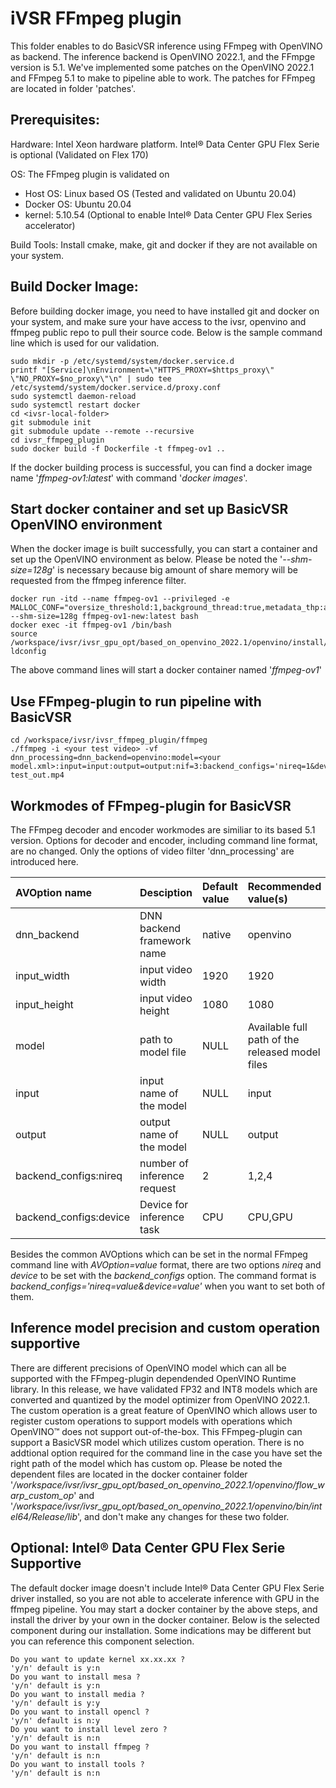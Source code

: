 # iVSR FFmpeg plugin
This folder enables to do BasicVSR inference using FFmpeg with OpenVINO as backend. The inference backend is OpenVINO 2022.1, and the FFmpge version is 5.1. We've implemented some patches on the OpenVINO 2022.1 and FFmpeg 5.1 to make to pipeline able to work.
The patches for FFmpeg are located in folder 'patches'.

## Prerequisites:
Hardware: Intel Xeon hardware platform. Intel® Data Center GPU Flex Serie is optional (Validated on Flex 170)

OS: The FFmpeg plugin is validated on
- Host OS: Linux based OS (Tested and validated on Ubuntu 20.04)
- Docker OS: Ubuntu 20.04
- kernel: 5.10.54 (Optional to enable Intel® Data Center GPU Flex Series accelerator)

Build Tools: Install cmake, make, git and docker if they are not available on your system.

## Build Docker Image:
Before building docker image, you need to have installed git and docker on your system, and make sure your have access to the ivsr, openvino and ffmpeg public repo to pull their source code.
Below is the sample command line which is used for our validation.
```
sudo mkdir -p /etc/systemd/system/docker.service.d
printf "[Service]\nEnvironment=\"HTTPS_PROXY=$https_proxy\" \"NO_PROXY=$no_proxy\"\n" | sudo tee /etc/systemd/system/docker.service.d/proxy.conf
sudo systemctl daemon-reload
sudo systemctl restart docker
cd <ivsr-local-folder>
git submodule init
git submodule update --remote --recursive
cd ivsr_ffmpeg_plugin
sudo docker build -f Dockerfile -t ffmpeg-ov1 ..
```
If the docker building process is successful, you can find a docker image name '*ffmpeg-ov1:latest*' with command '*docker images*'.

## Start docker container and set up BasicVSR OpenVINO environment
When the docker image is built successfully, you can start a container and set up the OpenVINO environment as below. Please be noted the '*--shm-size=128g*' is necessary because big amount of share memory will be requested from the ffmpeg inference filter.

    docker run -itd --name ffmpeg-ov1 --privileged -e MALLOC_CONF="oversize_threshold:1,background_thread:true,metadata_thp:auto,dirty_decay_ms:9000000000,muzzy_decay_ms:9000000000" --shm-size=128g ffmpeg-ov1-new:latest bash
    docker exec -it ffmpeg-ov1 /bin/bash
    source /workspace/ivsr/ivsr_gpu_opt/based_on_openvino_2022.1/openvino/install/setupvars.sh
	ldconfig
The above command lines will start a docker container named '*ffmpeg-ov1*'

## Use FFmpeg-plugin to run pipeline with BasicVSR
    cd /workspace/ivsr/ivsr_ffmpeg_plugin/ffmpeg
    ./ffmpeg -i <your test video> -vf dnn_processing=dnn_backend=openvino:model=<your model.xml>:input=input:output=output:nif=3:backend_configs='nireq=1&device=CPU' test_out.mp4

## Workmodes of FFmpeg-plugin for BasicVSR
The FFmpeg decoder and encoder workmodes are similiar to its based 5.1 version. Options for decoder and encoder, including command line format, are no changed.
Only the options of video filter 'dnn_processing' are introduced here.

|AVOption name|Desciption|Default value|Recommended value(s)|
|:--|:--|:--|:--|
|dnn_backend|DNN backend framework name|native|openvino|
|input_width|input video width|1920|1920|
|input_height|input video height|1080|1080|
|model|path to model file|NULL|Available full path of the released model files|
|input|input name of the model|NULL|input|
|output|output name of the model|NULL|output|
|backend_configs:nireq|number of inference request|2|1,2,4|
|backend_configs:device|Device for inference task|CPU|CPU,GPU|

Besides the common AVOptions which can be set in the normal FFmpeg command line with *AVOption=value* format, there are two options *nireq* and *device* to be set with the *backend_configs* option. The command format is *backend_configs='nireq=value&device=value'* when you want to set both of them.

## Inference model precision and custom operation supportive
There are different precisions of OpenVINO model which can all be supported with the FFmpeg-plugin dependended OpenVINO Runtime library. In this release, we have validated FP32 and INT8 models which are converted and quantized by the model optimizer from OpenVINO 2022.1.
The custom operation is a great feature of OpenVINO which allows user to register custom operations to support models with operations which OpenVINO™ does not support out-of-the-box. This FFmpeg-plugin can support a BasicVSR model which utilizes custom operation. There is no addtional option required for the command line in the case you have set the right path of the model which has custom op. Please be noted the dependent files are located in the docker container folder '*/workspace/ivsr/ivsr_gpu_opt/based_on_openvino_2022.1/openvino/flow_warp_custom_op*' and '*/workspace/ivsr/ivsr_gpu_opt/based_on_openvino_2022.1/openvino/bin/intel64/Release/lib*', and don't make any changes for these two folder.

## Optional: Intel® Data Center GPU Flex Serie Supportive
The default docker image doesn't include Intel® Data Center GPU Flex Serie driver installed, so you are not able to accelerate inference with GPU in the ffmpeg pipeline. You may start a docker container by the above steps, and install the driver by your own in the docker container.
Below is the selected component during our installation. Some indications may be different but you can reference this component selection.

    Do you want to update kernel xx.xx.xx ?
	'y/n' default is y:n
	Do you want to install mesa ?
	'y/n' default is y:n
	Do you want to install media ?
	'y/n' default is y:y
	Do you want to install opencl ?
	'y/n' default is n:y
	Do you want to install level zero ?
	'y/n' default is n:n
	Do you want to install ffmpeg ?
	'y/n' default is n:n
	Do you want to install tools ?
	'y/n' default is n:n
